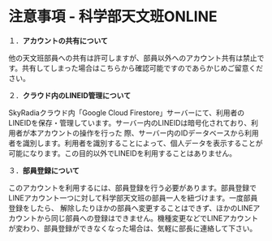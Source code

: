 # 注意事項 - 科学部天文班ONLINE

１．__アカウントの共有について__

他の天文班部員への共有は許可しますが、部員以外へのアカウント共有は禁止です。共有してしまった場合はこちらから確認可能ですのであらかじめご留意ください。

２．__クラウド内のLINEID管理について__

SkyRadiaクラウド内「Google Cloud Firestore」サーバーにて、利用者のLINEIDを保存・管理しています。サーバー内のLINEIDは暗号化されており、利用者が本アカウントの操作を行った
際、サーバー内のIDデータベースから利用者を識別します。利用者を識別することによって、個人データを表示することが可能になります。この目的以外でLINEIDを利用することはありません。

３．__部員登録について__

このアカウントを利用するには、部員登録を行う必要があります。部員登録でLINEアカウント一つに対して科学部天文班の部員一人を紐づけます。一度部員登録をしたら、
解除したりほかの部員へ変更することはできず、ほかのLINEアカウントから同じ部員への登録はできません。機種変更などでLINEアカウントが変わり、部員登録ができなくなった場合は、気軽に部長に連絡して下さい。
